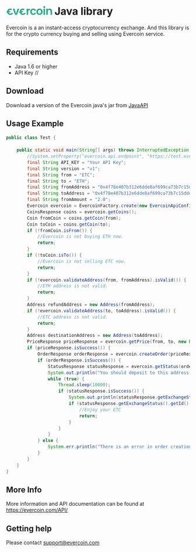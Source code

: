 # <img src="https://raw.githubusercontent.com/Everc0in/JavaAPI/master/evercoin-logo.png" height="24" width="auto" > Java library

Evercoin is a an instant-access cryptocurrency exchange. And this library is for the crypto currency buying and selling using Evercoin service.

## Requirements
- Java 1.6 or higher
- API Key // 

## Download

Download a version of the Evercoin java's jar from [JavaAPI](https://github.com/Everc0in/Download/raw/master/JavaAPI.jar) 

## Usage Example
```java
public class Test {

    public static void main(String[] args) throws InterruptedException {
        //System.setProperty("evercoin.api.endpoint", "https://test.evercoin.com/");
        final String API_KEY = "Your API Key"; 
        final String version = "v1";
        final String from = "ETC";
        final String to = "ETH";
        final String fromAddress = "0x4f78e407b312e6dde8af699ca73b7c15dddfea42";
        final String toAddress = "0x4f78e407b312e6dde8af699ca73b7c15dddfea42";
        final String fromAmount = "2.0";
        Evercoin evercoin = EvercoinFactory.create(new EvercoinApiConfig(API_KEY, version));
        CoinsResponse coins = evercoin.getCoins();
        Coin fromCoin = coins.getCoin(from);
        Coin toCoin = coins.getCoin(to);
        if (!fromCoin.isFrom()) {
            //Evercoin is not buying ETH now.
            return;
        }
        if (!toCoin.isTo()) {
            //Evercoin is not selling ETC now.
            return;
        }
        if (!evercoin.validateAddress(from, fromAddress).isValid()) {
            //ETH address is not valid.
            return;
        }
        Address refundAddress = new Address(fromAddress);
        if (!evercoin.validateAddress(to, toAddress).isValid()) {
            //ETC address is not valid.
            return;
        }
        Address destinationAddress = new Address(toAddress);
        PriceResponse priceResponse = evercoin.getPrice(from, to, new BigDecimal(fromAmount), null);
        if (priceResponse.isSuccess()) {
            OrderResponse orderResponse = evercoin.createOrder(priceResponse, refundAddress, destinationAddress);
            if (orderResponse.isSuccess()) {
                StatusResponse statusResponse = evercoin.getStatus(orderResponse.getOrderId());
                System.out.println("You should deposit to this address: " + orderResponse.getDepositAddress().getMainAddress());
                while (true) {
                    Thread.sleep(10000);
                    if (statusResponse.isSuccess()) {
                        System.out.println(statusResponse.getExchangeStatus().getText());
                        if (statusResponse.getExchangeStatus().getId() == Status.All_Done.getId()) {
                            //Enjoy your ETC
                            return;
                        }
                    }
                }
            } else {
                System.err.println("There is an error in order creation: " + orderResponse.getError());
            }
        }
    }
}
```
## More Info

More information and API documentation can be found at https://evercoin.com/API/

## Getting help

Please contact support@evercoin.com
